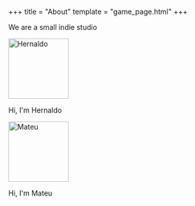 +++
title = "About"
template = "game_page.html"
+++

<p>We are a small indie studio</p>

<div class="horizontal-container cross-axis-center">
    <div class="vertical-container">
        <img class="pixelated" src="/hernaldo.png" alt="Hernaldo" width="120px" height="120px">
        <p>Hi, I'm Hernaldo</p>
    </div>
    <div class="vertical-container">
        <img class="pixelated" src="/mateu.png" alt="Mateu" width="120px" height="120px">
        <p>Hi, I'm Mateu</p>
    </div>
</div>